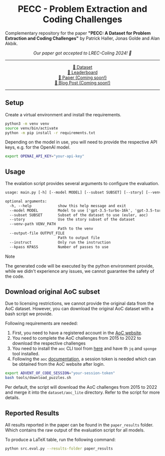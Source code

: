 <h1 style="text-align: center"> PECC - Problem Extraction and Coding Challenges </h1>

Complementary repository for the paper **"PECC: A Dataset for Problem Extraction and Coding Challenges"** by Patrick Haller, Jonas Golde and Alan Akbik.

<p align="center" style="font-style: italic">
    Our paper got accepted to LREC-Coling 2024! 🥳
</p>

---

<p align="center">
<a href="https://huggingface.co/datasets/PatrickHaller/pecc"> 🤗 Dataset</a>
</br>
<a href="https://huggingface.co/spaces/PatrickHaller/pecc-leaderboard">🏅 Leaderboard</a>
</br>
<a href="">📄 Paper (Coming soon!)</a>
</br>
<!-- Blog Post -->
<a href=""> 📝 Blog Post (Coming soon!)</a>
<p>

---


## Setup 

Create a virtual environment and install the requirements.

```bash
python3 -m venv venv
source venv/bin/activate
python -m pip install -r requirements.txt
```


Depending on the model in use, you will need to provide the respective API keys, e.g. for the OpenAI model. 

```bash
export OPENAI_API_KEY="your-api-key"
```

## Usage 

The evalation script provides several arguments to configure the evaluation. 

```txt
usage: main.py [-h] [--model MODEL] [--subset SUBSET] [--story] [--venv-path VENV_PATH] [--output-file OUTPUT_FILE] [--instruct] [--kpass KPASS]

optional arguments:
  -h, --help            show this help message and exit
  --model MODEL         Model to use ['gpt-3.5-turbo-16k', 'gpt-3.5-turbo-turbo', 'vertex_ai/chat-bison', 'vertex_ai/codechat-bison', 'vertex_ai/gemini-pro', 'vertex_ai/gemini-1.5-pro', 'WizardCoder-34B', 'mixtral', 'claude-3-opus', 'claude-3-sonnet', 'claude-3-haiku']
  --subset SUBSET       Subset of the dataset to use (euler, aoc)
  --story               Use the story subset of the dataset
  --venv-path VENV_PATH
                        Path to the venv
  --output-file OUTPUT_FILE
                        Path to output file
  --instruct            Only run the instruction
  --kpass KPASS         Number of passes to use
```

> [!NOTE]
> The generated code will be executed by the python environment provide, while we didn't experience any issues, we cannot guarantee the safety of the code. 


## Download original AoC subset

Due to licensing restrictions, we cannot provide the original data from the AoC dataset. However, you can download the original AoC dataset with a bash script we provide. 

Following requirements are needed:
1. First, you need to have a registered account in the [AoC website](https://adventofcode.com/).
2. You need to complete the AoC challenges from 2015 to 2022 to download the respective challenges
3. You need to install the `aoc` CLI tool from [here](https://github.com/scarvalhojr/aoc-cli) and have th `jq` and `sponge` tool installed. 
4. Following the `aoc` [documentation](https://github.com/scarvalhojr/aoc-cli?tab=readme-ov-file#session-cookie-), a session token is needed which can be obtained from the AoC website after login. 


```bash
export ADVENT_OF_CODE_SESSION="your-session-token"
bash tools/download_puzzles.sh
```

Per default, the script will download the AoC challenges from 2015 to 2022 and merge it into 
the `dataset/aoc_lite` directory. Refer to the script for more details.


## Reported Results

All results reported in the paper can be found in the `paper_results` folder. Which contains the
raw output of the evaluation script for all models.

To produce a LaTeX table, run the following command:

```bash
python src.eval.py --results-folder paper_results
```

